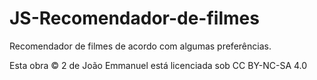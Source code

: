 # JS-Recomendador-de-filmes
Recomendador de filmes de acordo com algumas preferências.

Esta obra © 2 de João Emmanuel está licenciada sob CC BY-NC-SA 4.0
